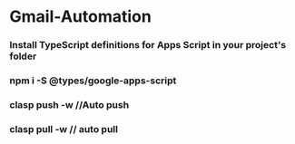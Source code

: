 ﻿# Gmail-Automation
### Install TypeScript definitions for Apps Script in your project's folder
### npm i -S @types/google-apps-script
###  clasp push -w           //Auto push
###  clasp pull -w           // auto pull
